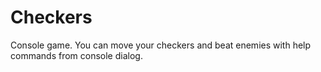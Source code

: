# Checkers
Console game. You can move your checkers and beat enemies with help commands from console dialog. 

